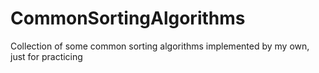 # CommonSortingAlgorithms
Collection of some common sorting algorithms implemented by my own, just for practicing
